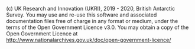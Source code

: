 (c) UK Research and Innovation (UKRI), 2019 - 2020, British Antarctic Survey.
You may use and re-use this software and associated documentation files free of charge in any format or medium, under
the terms of the Open Government Licence v3.0.
You may obtain a copy of the Open Government Licence at http://www.nationalarchives.gov.uk/doc/open-government-licence/
